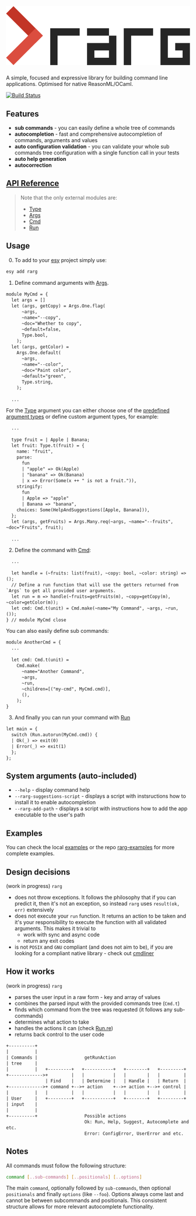 # ![rarg logo](./rarg.png)

A simple, focused and expressive library for building command line applications.
Optimised for native ReasonML/OCaml.

[![Build Status](https://antonstefanov.visualstudio.com/rarg/_apis/build/status/antonstefanov.rarg?branchName=master)](https://antonstefanov.visualstudio.com/rarg/_build/latest?definitionId=2&branchName=master)

## Features

- **sub commands** - you can easily define a whole tree of commands
- **autocompletion** - fast and comprehensive autocompletion of commands, arguments and values
- **auto configuration validation** - you can validate your whole sub commands tree configuration with a single function call in your tests
- **auto help generation**
- **autocorrection**

## [API Reference](https://rarg.z13.web.core.windows.net/rarg/Rarg/index.html)

> Note that the only external modules are:
>
> - [Type](https://rarg.z13.web.core.windows.net/rarg/RargInternal/Type/index.html)
> - [Args](https://rarg.z13.web.core.windows.net/rarg/RargInternal/Args/index.html)
> - [Cmd](https://rarg.z13.web.core.windows.net/rarg/RargInternal/Cmd/index.html)
> - [Run](https://rarg.z13.web.core.windows.net/rarg/RargInternal/Run/index.html)

## Usage

0. To add to your [esy](https://esy.sh) project simply use:

```sh
esy add rarg
```

1. Define command arguments with [Args](https://rarg.z13.web.core.windows.net/rarg/RargInternal/Args/index.html).

```reasonml
module MyCmd = {
  let args = []
  let (args, getCopy) = Args.One.flag(
      ~args,
      ~name="--copy",
      ~doc="Whether to copy",
      ~default=false,
      Type.bool,
    );
  let (args, getColor) =
    Args.One.default(
      ~args,
      ~name="--color",
      ~doc="Paint color",
      ~default="green",
      Type.string,
    );

  ...
```

For the [Type](https://rarg.z13.web.core.windows.net/rarg/RargInternal/Type/index.html) argument you can either choose one of the [predefined argument types](https://rarg.z13.web.core.windows.net/rarg/RargInternal/Type/index.html#type_predefined) or define custom argument types, for example:

```reasonml
  ...

  type fruit = | Apple | Banana;
  let fruit: Type.t(fruit) = {
    name: "fruit",
    parse:
      fun
      | "apple" => Ok(Apple)
      | "banana" => Ok(Banana)
      | x => Error(Some(x ++ " is not a fruit.")),
    stringify:
      fun
      | Apple => "apple"
      | Banana => "banana",
    choices: Some(HelpAndSuggestions([Apple, Banana])),
  };
  let (args, getFruits) = Args.Many.req(~args, ~name="--fruits", ~doc="Fruits", fruit);

  ...
```

2. Define the command with [Cmd](https://rarg.z13.web.core.windows.net/rarg/RargInternal/Cmd/index.html):

```reasonml
  ...

  let handle = (~fruits: list(fruit), ~copy: bool, ~color: string) => ();
  // Define a run function that will use the getters returned from `Args` to get all provided user arguments.
  let run = m => handle(~fruits=getFruits(m), ~copy=getCopy(m), ~color=getColor(m));
  let cmd: Cmd.t(unit) = Cmd.make(~name="My Command", ~args, ~run, ());
} // module MyCmd close
```

You can also easily define sub commands:

```reasonml
module AnotherCmd = {
  ...

  let cmd: Cmd.t(unit) =
    Cmd.make(
      ~name="Another Command",
      ~args,
      ~run,
      ~children=[("my-cmd", MyCmd.cmd)],
      (),
    );
}
```

3. And finally you can run your command with [Run](https://rarg.z13.web.core.windows.net/rarg/RargInternal/Run/index.html)

```reasonml
let main = {
  switch (Run.autorun(MyCmd.cmd)) {
  | Ok(_) => exit(0)
  | Error(_) => exit(1)
  };
};
```

## System arguments (auto-included)

- `--help` - display command help
- `--rarg-suggestions-script` - displays a script with instsructions how to install it to enable autocompletion
- `--rarg-add-path` - displays a script with instructions how to add the app executable to the user's path

## Examples

You can check the local [examples](https://github.com/antonstefanov/rarg/tree/master/src/examples) or the repo [rarg-examples](https://github.com/antonstefanov/rarg-examples) for more complete examples.

## Design decisions

(work in progress)
`rarg`

- does not throw exceptions. It follows the philosophy that if you can predict it, then it's not an exception, so instead `rarg` uses `result(ok, err)` extensively
- does not execute your `run` function. It returns an action to be taken and it's your responsibility to execute the function with all validated arguments. This makes it trivial to
  - work with sync and async code
  - return any exit codes
- is not `POSIX` and `GNU` compliant (and does not aim to be), if you are looking for a compliant native library - check out [cmdliner](https://github.com/dbuenzli/cmdliner)

## How it works

(work in progress)
`rarg`

- parses the user input in a raw form - key and array of values
- combines the parsed input with the provided commands tree (`Cmd.t`)
- finds which command from the tree was requested (it follows any sub-commands)
- determines what action to take
- handles the actions it can (check [Run.re](https://github.com/antonstefanov/rarg/blob/master/src/rarg/Run.re))
- returns back control to the user code

```
+----------+
|          |
| Commands |                  getRunAction
| tree     |
|          |   +---------+   +-----------+   +--------+   +---------+
+------------->+         |   |           |   |        |   |         |
               | Find    |   | Determine |   | Handle |   | Return  |
+------------->+ command +-->+ action    +-->+ action +-->+ control |
|          |   |         |   |           |   |        |   |         |
| User     |   +---------+   +-----------+   +--------+   +---------+
| input    |
|          |
+----------+                  Possible actions
                              Ok: Run, Help, Suggest, Autocomplete and etc.
                              Error: ConfigError, UserError and etc.
```

## Notes

All commands must follow the following structure:

```sh
command [..sub-commands] [..positionals] [..options]
```

The main `command`, optionally followed by `sub-commands`, then optional `positionals` and finally `options` (like `--foo`).
Options always come last and cannot be between subcommands and positionals.
This consistent structure allows for more relevant autocomplete functionality.
